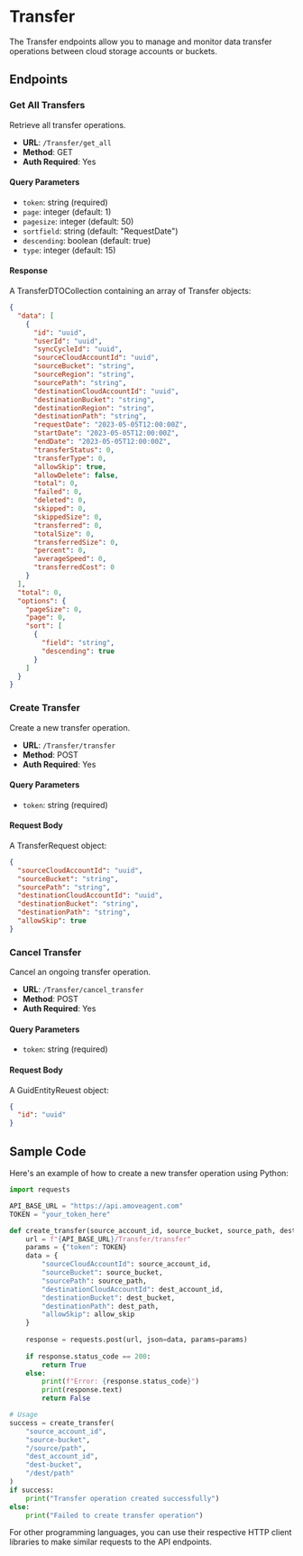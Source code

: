 # Transfer

The Transfer endpoints allow you to manage and monitor data transfer operations between cloud storage accounts or buckets.

## Endpoints

### Get All Transfers

Retrieve all transfer operations.

- **URL**: `/Transfer/get_all`
- **Method**: GET
- **Auth Required**: Yes

#### Query Parameters

- `token`: string (required)
- `page`: integer (default: 1)
- `pagesize`: integer (default: 50)
- `sortfield`: string (default: "RequestDate")
- `descending`: boolean (default: true)
- `type`: integer (default: 15)

#### Response

A TransferDTOCollection containing an array of Transfer objects:

```json
{
  "data": [
    {
      "id": "uuid",
      "userId": "uuid",
      "syncCycleId": "uuid",
      "sourceCloudAccountId": "uuid",
      "sourceBucket": "string",
      "sourceRegion": "string",
      "sourcePath": "string",
      "destinationCloudAccountId": "uuid",
      "destinationBucket": "string",
      "destinationRegion": "string",
      "destinationPath": "string",
      "requestDate": "2023-05-05T12:00:00Z",
      "startDate": "2023-05-05T12:00:00Z",
      "endDate": "2023-05-05T12:00:00Z",
      "transferStatus": 0,
      "transferType": 0,
      "allowSkip": true,
      "allowDelete": false,
      "total": 0,
      "failed": 0,
      "deleted": 0,
      "skipped": 0,
      "skippedSize": 0,
      "transferred": 0,
      "totalSize": 0,
      "transferredSize": 0,
      "percent": 0,
      "averageSpeed": 0,
      "transferredCost": 0
    }
  ],
  "total": 0,
  "options": {
    "pageSize": 0,
    "page": 0,
    "sort": [
      {
        "field": "string",
        "descending": true
      }
    ]
  }
}
```

### Create Transfer

Create a new transfer operation.

- **URL**: `/Transfer/transfer`
- **Method**: POST
- **Auth Required**: Yes

#### Query Parameters

- `token`: string (required)

#### Request Body

A TransferRequest object:

```json
{
  "sourceCloudAccountId": "uuid",
  "sourceBucket": "string",
  "sourcePath": "string",
  "destinationCloudAccountId": "uuid",
  "destinationBucket": "string",
  "destinationPath": "string",
  "allowSkip": true
}
```

### Cancel Transfer

Cancel an ongoing transfer operation.

- **URL**: `/Transfer/cancel_transfer`
- **Method**: POST
- **Auth Required**: Yes

#### Query Parameters

- `token`: string (required)

#### Request Body

A GuidEntityReuest object:

```json
{
  "id": "uuid"
}
```

## Sample Code

Here's an example of how to create a new transfer operation using Python:

```python
import requests

API_BASE_URL = "https://api.amoveagent.com"
TOKEN = "your_token_here"

def create_transfer(source_account_id, source_bucket, source_path, dest_account_id, dest_bucket, dest_path, allow_skip=True):
    url = f"{API_BASE_URL}/Transfer/transfer"
    params = {"token": TOKEN}
    data = {
        "sourceCloudAccountId": source_account_id,
        "sourceBucket": source_bucket,
        "sourcePath": source_path,
        "destinationCloudAccountId": dest_account_id,
        "destinationBucket": dest_bucket,
        "destinationPath": dest_path,
        "allowSkip": allow_skip
    }
    
    response = requests.post(url, json=data, params=params)
    
    if response.status_code == 200:
        return True
    else:
        print(f"Error: {response.status_code}")
        print(response.text)
        return False

# Usage
success = create_transfer(
    "source_account_id",
    "source-bucket",
    "/source/path",
    "dest_account_id",
    "dest-bucket",
    "/dest/path"
)
if success:
    print("Transfer operation created successfully")
else:
    print("Failed to create transfer operation")
```

For other programming languages, you can use their respective HTTP client libraries to make similar requests to the API endpoints.

